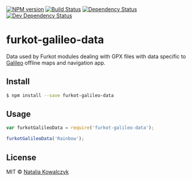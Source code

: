 [![NPM version][npm-image]][npm-url]
[![Build Status][travis-image]][travis-url]
[![Dependency Status][deps-image]][deps-url]
[![Dev Dependency Status][deps-dev-image]][deps-dev-url]

# furkot-galileo-data

Data used by Furkot modules dealing with GPX files with data specific to [Galileo] offline maps and navigation app.

## Install

```sh
$ npm install --save furkot-galileo-data
```

## Usage

```js
var furkotGalileoData = require('furkot-galileo-data');

furkotGalileoData('Rainbow');
```

## License

MIT © [Natalia Kowalczyk](https://melitele.me)

[npm-image]: https://img.shields.io/npm/v/furkot-galileo-data.svg
[npm-url]: https://npmjs.org/package/furkot-galileo-data

[travis-url]: https://travis-ci.org/furkot/galileo-data
[travis-image]: https://img.shields.io/travis/furkot/galileo-data.svg

[deps-image]: https://img.shields.io/david/furkot/galileo-data.svg
[deps-url]: https://david-dm.org/furkot/galileo-data

[deps-dev-image]: https://img.shields.io/david/dev/furkot/galileo-data.svg
[deps-dev-url]: https://david-dm.org/furkot/galileo-data?type=dev

[Galileo]: https://galileo-app.com/
